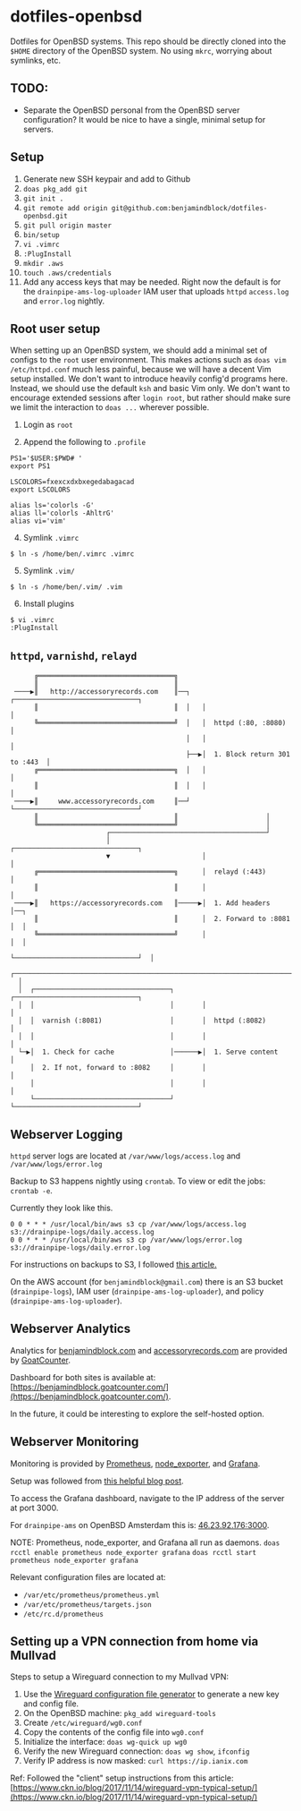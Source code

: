 # dotfiles-openbsd
Dotfiles for OpenBSD systems. This repo should be directly cloned into the `$HOME` directory of the OpenBSD system. No using `mkrc`, worrying about symlinks, etc.

## TODO:
- Separate the OpenBSD personal from the OpenBSD server configuration? It would be nice to have a single, minimal setup for servers.

## Setup
1. Generate new SSH keypair and add to Github
2. `doas pkg_add git`
3. `git init .`
4. `git remote add origin git@github.com:benjamindblock/dotfiles-openbsd.git`
5. `git pull origin master`
6. `bin/setup`
7. `vi .vimrc`
8. `:PlugInstall`
9. `mkdir .aws`
10. `touch .aws/credentials`
11. Add any access keys that may be needed. Right now the default is for the `drainpipe-ams-log-uploader` IAM user that uploads `httpd` `access.log` and `error.log` nightly.

## Root user setup
When setting up an OpenBSD system, we should add a minimal set of configs to the `root` user environment. This makes actions such as `doas vim /etc/httpd.conf` much less painful, because we will have a decent Vim setup installed. We don't want to introduce heavily config'd programs here. Instead, we should use the default `ksh` and basic Vim only. We don't want to encourage extended sessions after `login root`, but rather should make sure we limit the interaction to `doas ...` wherever possible.

1. Login as `root`

2. Append the following to `.profile`
```
PS1='$USER:$PWD# '
export PS1

LSCOLORS=fxexcxdxbxegedabagacad
export LSCOLORS

alias ls='colorls -G'
alias ll='colorls -AhltrG'
alias vi='vim'
```

4. Symlink `.vimrc`
```
$ ln -s /home/ben/.vimrc .vimrc
```

5. Symlink `.vim/`
```
$ ln -s /home/ben/.vim/ .vim
```

6. Install plugins
```
$ vi .vimrc
:PlugInstall
```

## `httpd`, `varnishd`, `relayd`
```
      ╔══════════════════════════════════╗
      ║                                  ║
 ────▶║   http://accessoryrecords.com    ║──┐   ┌───────────────────────────────┐
      ║                                  ║  │   │                               │
      ╚══════════════════════════════════╝  │   │  httpd (:80, :8080)           │
                                            │   │                               │
                                            ├──▶│  1. Block return 301 to :443  │
      ╔══════════════════════════════════╗  │   │                               │
      ║                                  ║  │   │                               │
 ────▶║     www.accessoryrecords.com     ║──┘   └───────────────────────────────┘
      ║                                  ║                      │
      ╚══════════════════════════════════╝                      │
                        ┌───────────────────────────────────────┘
                        │                       ┌───────────────────────────────┐
                        ▼                       │                               │
      ╔══════════════════════════════════╗      │  relayd (:443)                │
      ║                                  ║      │                               │
 ────▶║   https://accessoryrecords.com   ║─────▶│  1. Add headers               │──┐
      ║                                  ║      │  2. Forward to :8081          │  │
      ╚══════════════════════════════════╝      │                               │  │
                                                └───────────────────────────────┘  │
  ┌────────────────────────────────────────────────────────────────────────────────┘
  │
  │  ┌──────────────────────────────────┐       ┌───────────────────────────────┐
  │  │                                  │       │                               │
  │  │  varnish (:8081)                 │       │  httpd (:8082)                │
  │  │                                  │       │                               │
  └─▶│  1. Check for cache              │──────▶│  1. Serve content             │
     │  2. If not, forward to :8082     │       │                               │
     │                                  │       │                               │
     └──────────────────────────────────┘       └───────────────────────────────┘
```

## Webserver Logging
`httpd` server logs are located at `/var/www/logs/access.log` and `/var/www/logs/error.log`

Backup to S3 happens nightly using `crontab`. To view or edit the jobs: `crontab -e`.

Currently they look like this.
```
0 0 * * * /usr/local/bin/aws s3 cp /var/www/logs/access.log s3://drainpipe-logs/daily.access.log
0 0 * * * /usr/local/bin/aws s3 cp /var/www/logs/error.log s3://drainpipe-logs/daily.error.log
```

For instructions on backups to S3, I followed [this article.](https://rgth.co/blog/backup-to-s3-with-cronjobs/)

On the AWS account (for `benjamindblock@gmail.com`) there is an S3 bucket (`drainpipe-logs`), IAM user (`drainpipe-ams-log-uploader`), and policy (`drainpipe-ams-log-uploader`).

## Webserver Analytics
Analytics for [benjamindblock.com](benjamindblock.com) and [accessoryrecords.com](accessoryrecords.com) are provided by [GoatCounter](https://www.goatcounter.com).

Dashboard for both sites is available at: [https://benjamindblock.goatcounter.com/](https://benjamindblock.goatcounter.com/).

In the future, it could be interesting to explore the self-hosted option.

## Webserver Monitoring
Monitoring is provided by [Prometheus](https://prometheus.io), [node_exporter](https://github.com/prometheus/node_exporter), and [Grafana](https://grafana.com).

Setup was followed from [this helpful blog post](https://findelabs.com/post/grafana-prometheus-monitoring-openbsd/).

To access the Grafana dashboard, navigate to the IP address of the server at port 3000.

For `drainpipe-ams` on OpenBSD Amsterdam this is: [46.23.92.176:3000](46.23.92.176:3000).

NOTE: Prometheus, node_exporter, and Grafana all run as daemons.
`doas rcctl enable prometheus node_exporter grafana`
`doas rcctl start prometheus node_exporter grafana`

Relevant configuration files are located at:
- `/var/etc/prometheus/prometheus.yml`
- `/var/etc/prometheus/targets.json`
- `/etc/rc.d/prometheus`

## Setting up a VPN connection from home via Mullvad
Steps to setup a Wireguard connection to my Mullvad VPN:
1. Use the [Wireguard configuration file generator](https://mullvad.net/en/account/#/wireguard-config) to generate a new key and config file.
2. On the OpenBSD machine: `pkg_add wireguard-tools`
3. Create `/etc/wireguard/wg0.conf`
4. Copy the contents of the config file into `wg0.conf`
5. Initialize the interface: `doas wg-quick up wg0`
6. Verify the new Wireguard connection: `doas wg show`, `ifconfig`
7. Verify IP address is now masked: `curl https://ip.ianix.com`

Ref: Followed the "client" setup instructions from this article: [https://www.ckn.io/blog/2017/11/14/wireguard-vpn-typical-setup/](https://www.ckn.io/blog/2017/11/14/wireguard-vpn-typical-setup/)
